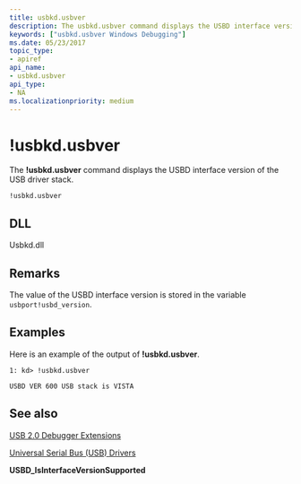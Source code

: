 ```yaml
---
title: usbkd.usbver
description: The usbkd.usbver command displays the USBD interface version of the USB driver stack.
keywords: ["usbkd.usbver Windows Debugging"]
ms.date: 05/23/2017
topic_type:
- apiref
api_name:
- usbkd.usbver
api_type:
- NA
ms.localizationpriority: medium
---
```


# !usbkd.usbver


The **!usbkd.usbver** command displays the USBD interface version of the USB driver stack.

```dbgcmd
!usbkd.usbver
```

## <span id="DLL"></span><span id="dll"></span>DLL


Usbkd.dll

## Remarks

The value of the USBD interface version is stored in the variable `usbport!usbd_version`.

## Examples

Here is an example of the output of **!usbkd.usbver**.

```dbgcmd
1: kd> !usbkd.usbver

USBD VER 600 USB stack is VISTA
```

## <span id="see_also"></span>See also


[USB 2.0 Debugger Extensions](usb-2-0-extensions.md)

[Universal Serial Bus (USB) Drivers](../usbcon/index.md)

**USBD\_IsInterfaceVersionSupported**
 

